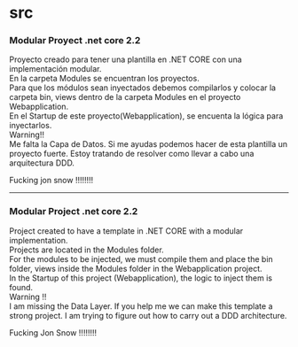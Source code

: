 # src
<h3> Modular Proyect .net core 2.2</h3>
Proyecto creado para tener una plantilla en .NET CORE con una implementación modular. <br>
En la carpeta Modules se encuentran los proyectos. <br>
Para que los módulos sean inyectados debemos compilarlos y colocar la carpeta bin, views dentro de la carpeta Modules en el proyecto Webapplication. <br>
En el Startup de este proyecto(Webapplication), se encuenta la lógica para inyectarlos.
<br>
Warning!!  <br>
Me falta la Capa de Datos. Si me ayudas podemos hacer de esta plantilla un proyecto fuerte. Estoy tratando de resolver como llevar a cabo una arquitectura DDD.<br>

Fucking jon snow !!!!!!!!
 
<hr>

<h3> Modular Project .net core 2.2 </h3>
Project created to have a template in .NET CORE with a modular implementation. <br>
Projects are located in the Modules folder. <br>
For the modules to be injected, we must compile them and place the bin folder, views inside the Modules folder in the Webapplication project. <br>
In the Startup of this project (Webapplication), the logic to inject them is found.
<br>
Warning !! <br>
I am missing the Data Layer. If you help me we can make this template a strong project. I am trying to figure out how to carry out a DDD architecture. <br>

Fucking Jon Snow !!!!!!!!
